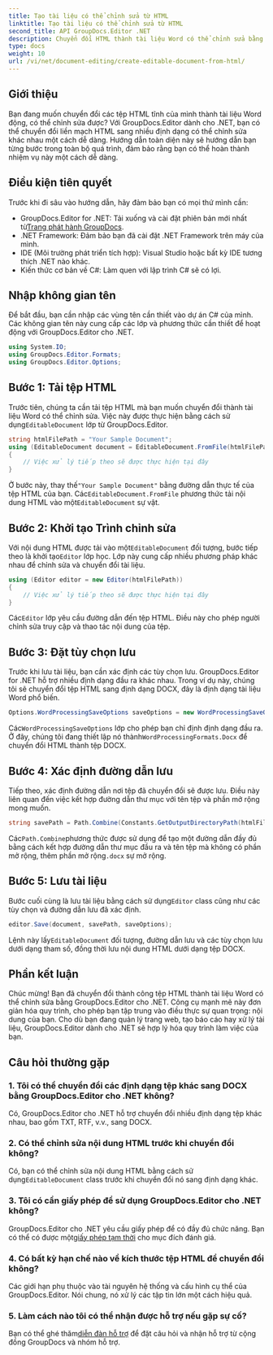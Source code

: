 ```yaml
---
title: Tạo tài liệu có thể chỉnh sửa từ HTML
linktitle: Tạo tài liệu có thể chỉnh sửa từ HTML
second_title: API GroupDocs.Editor .NET
description: Chuyển đổi HTML thành tài liệu Word có thể chỉnh sửa bằng GroupDocs.Editor cho .NET với hướng dẫn từng bước này. Hoàn hảo để hợp lý hóa quy trình quản lý tài liệu của bạn.
type: docs
weight: 10
url: /vi/net/document-editing/create-editable-document-from-html/
---
```

## Giới thiệu
Bạn đang muốn chuyển đổi các tệp HTML tĩnh của mình thành tài liệu Word động, có thể chỉnh sửa được? Với GroupDocs.Editor dành cho .NET, bạn có thể chuyển đổi liền mạch HTML sang nhiều định dạng có thể chỉnh sửa khác nhau một cách dễ dàng. Hướng dẫn toàn diện này sẽ hướng dẫn bạn từng bước trong toàn bộ quá trình, đảm bảo rằng bạn có thể hoàn thành nhiệm vụ này một cách dễ dàng.
## Điều kiện tiên quyết
Trước khi đi sâu vào hướng dẫn, hãy đảm bảo bạn có mọi thứ mình cần:
-  GroupDocs.Editor for .NET: Tải xuống và cài đặt phiên bản mới nhất từ[Trang phát hành GroupDocs](https://releases.groupdocs.com/editor/net/).
- .NET Framework: Đảm bảo bạn đã cài đặt .NET Framework trên máy của mình.
- IDE (Môi trường phát triển tích hợp): Visual Studio hoặc bất kỳ IDE tương thích .NET nào khác.
- Kiến thức cơ bản về C#: Làm quen với lập trình C# sẽ có lợi.
## Nhập không gian tên
Để bắt đầu, bạn cần nhập các vùng tên cần thiết vào dự án C# của mình. Các không gian tên này cung cấp các lớp và phương thức cần thiết để hoạt động với GroupDocs.Editor cho .NET.
```csharp
using System.IO;
using GroupDocs.Editor.Formats;
using GroupDocs.Editor.Options;
```
## Bước 1: Tải tệp HTML
 Trước tiên, chúng ta cần tải tệp HTML mà bạn muốn chuyển đổi thành tài liệu Word có thể chỉnh sửa. Việc này được thực hiện bằng cách sử dụng`EditableDocument` lớp từ GroupDocs.Editor.

```csharp
string htmlFilePath = "Your Sample Document";
using (EditableDocument document = EditableDocument.FromFile(htmlFilePath, null))
{
    // Việc xử lý tiếp theo sẽ được thực hiện tại đây
}
```
 Ở bước này, thay thế`"Your Sample Document"` bằng đường dẫn thực tế của tệp HTML của bạn. Các`EditableDocument.FromFile` phương thức tải nội dung HTML vào một`EditableDocument` sự vật.
## Bước 2: Khởi tạo Trình chỉnh sửa
 Với nội dung HTML được tải vào một`EditableDocument` đối tượng, bước tiếp theo là khởi tạo`Editor` lớp học. Lớp này cung cấp nhiều phương pháp khác nhau để chỉnh sửa và chuyển đổi tài liệu.

```csharp
using (Editor editor = new Editor(htmlFilePath))
{
    // Việc xử lý tiếp theo sẽ được thực hiện tại đây
}
```
 Các`Editor` lớp yêu cầu đường dẫn đến tệp HTML. Điều này cho phép người chỉnh sửa truy cập và thao tác nội dung của tệp.
## Bước 3: Đặt tùy chọn lưu
Trước khi lưu tài liệu, bạn cần xác định các tùy chọn lưu. GroupDocs.Editor for .NET hỗ trợ nhiều định dạng đầu ra khác nhau. Trong ví dụ này, chúng tôi sẽ chuyển đổi tệp HTML sang định dạng DOCX, đây là định dạng tài liệu Word phổ biến.

```csharp
Options.WordProcessingSaveOptions saveOptions = new WordProcessingSaveOptions(WordProcessingFormats.Docx);
```
 Các`WordProcessingSaveOptions` lớp cho phép bạn chỉ định định dạng đầu ra. Ở đây, chúng tôi đang thiết lập nó thành`WordProcessingFormats.Docx` để chuyển đổi HTML thành tệp DOCX.
## Bước 4: Xác định đường dẫn lưu
Tiếp theo, xác định đường dẫn nơi tệp đã chuyển đổi sẽ được lưu. Điều này liên quan đến việc kết hợp đường dẫn thư mục với tên tệp và phần mở rộng mong muốn.

```csharp
string savePath = Path.Combine(Constants.GetOutputDirectoryPath(htmlFilePath), Path.GetFileNameWithoutExtension(htmlFilePath) + ".docx");
```
 Các`Path.Combine`phương thức được sử dụng để tạo một đường dẫn đầy đủ bằng cách kết hợp đường dẫn thư mục đầu ra và tên tệp mà không có phần mở rộng, thêm phần mở rộng`.docx` sự mở rộng.
## Bước 5: Lưu tài liệu
 Bước cuối cùng là lưu tài liệu bằng cách sử dụng`Editor` class cũng như các tùy chọn và đường dẫn lưu đã xác định.

```csharp
editor.Save(document, savePath, saveOptions);
```
 Lệnh này lấy`EditableDocument` đối tượng, đường dẫn lưu và các tùy chọn lưu dưới dạng tham số, đồng thời lưu nội dung HTML dưới dạng tệp DOCX.
## Phần kết luận
Chúc mừng! Bạn đã chuyển đổi thành công tệp HTML thành tài liệu Word có thể chỉnh sửa bằng GroupDocs.Editor cho .NET. Công cụ mạnh mẽ này đơn giản hóa quy trình, cho phép bạn tập trung vào điều thực sự quan trọng: nội dung của bạn. Cho dù bạn đang quản lý trang web, tạo báo cáo hay xử lý tài liệu, GroupDocs.Editor dành cho .NET sẽ hợp lý hóa quy trình làm việc của bạn.
## Câu hỏi thường gặp
### 1. Tôi có thể chuyển đổi các định dạng tệp khác sang DOCX bằng GroupDocs.Editor cho .NET không?
Có, GroupDocs.Editor cho .NET hỗ trợ chuyển đổi nhiều định dạng tệp khác nhau, bao gồm TXT, RTF, v.v., sang DOCX.
### 2. Có thể chỉnh sửa nội dung HTML trước khi chuyển đổi không?
 Có, bạn có thể chỉnh sửa nội dung HTML bằng cách sử dụng`EditableDocument` class trước khi chuyển đổi nó sang định dạng khác.
### 3. Tôi có cần giấy phép để sử dụng GroupDocs.Editor cho .NET không?
 GroupDocs.Editor cho .NET yêu cầu giấy phép để có đầy đủ chức năng. Bạn có thể có được một[giấy phép tạm thời](https://purchase.groupdocs.com/temporary-license/) cho mục đích đánh giá.
### 4. Có bất kỳ hạn chế nào về kích thước tệp HTML để chuyển đổi không?
Các giới hạn phụ thuộc vào tài nguyên hệ thống và cấu hình cụ thể của GroupDocs.Editor. Nói chung, nó xử lý các tập tin lớn một cách hiệu quả.
### 5. Làm cách nào tôi có thể nhận được hỗ trợ nếu gặp sự cố?
 Bạn có thể ghé thăm[diễn đàn hỗ trợ](https://forum.groupdocs.com/c/editor/20) để đặt câu hỏi và nhận hỗ trợ từ cộng đồng GroupDocs và nhóm hỗ trợ.